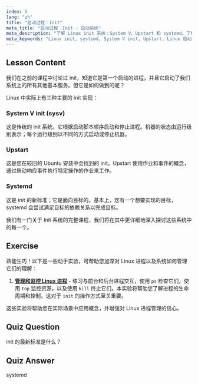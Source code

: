```yaml
---
index: 5
lang: "zh"
title: "启动过程：Init"
meta_title: "启动过程：Init - 启动系统"
meta_description: "了解 Linux init 系统：System V、Upstart 和 systemd。了解它们在启动过程中的作用以及它们如何管理服务。开始您的 Linux 之旅！"
meta_keywords: "Linux init, systemd, System V init, Upstart, Linux 启动过程，Linux 教程，Linux 初学者，Linux 指南"
---
```


## Lesson Content

我们在之前的课程中讨论过 init，知道它是第一个启动的进程，并且它启动了我们系统上的所有其他基本服务。但它是如何做到的呢？

Linux 中实际上有三种主要的 init 实现：

### System V init (sysv)

这是传统的 init 系统。它根据启动脚本顺序启动和停止进程。机器的状态由运行级别表示；每个运行级别以不同的方式启动或停止机器。

### Upstart

这是您在较旧的 Ubuntu 安装中会找到的 init。Upstart 使用作业和事件的概念，通过启动响应事件执行特定操作的作业来工作。

### Systemd

这是 init 的新标准；它是面向目标的。基本上，您有一个想要实现的目标，systemd 会尝试满足目标的依赖关系以完成目标。

我们有一门关于 Init 系统的完整课程，我们将在其中更详细地深入探讨这些系统中的每一个。

## Exercise

熟能生巧！以下是一些动手实验，可帮助您加深对 Linux 进程以及系统如何管理它们的理解：

1. **[管理和监控 Linux 进程](https://labex.io/zh/labs/comptia-manage-and-monitor-linux-processes-590864)** - 练习与前台和后台进程交互，使用 `ps` 检查它们，使用 `top` 监控资源，以及使用 `kill` 终止它们。本实验将帮助您了解进程的生命周期和控制，这对于 `init` 的操作方式至关重要。

这些实验将帮助您在实际场景中应用概念，并增强对 Linux 进程管理的信心。

## Quiz Question

init 的最新标准是什么？

## Quiz Answer

systemd
